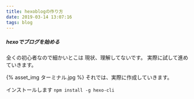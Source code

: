 ```yaml
---
title: hexoblogの作り方
date: 2019-03-14 13:07:16
tags: blog
---
```

##### hexoでブログを始める
全くの初心者なので細かいとこは
現状、理解してないです。
実際に試して進めていきます。


{% asset_img ターミナル.jpg %}
それでは、実際に作成していきます。

インストールします
```npm install -g hexo-cli```
